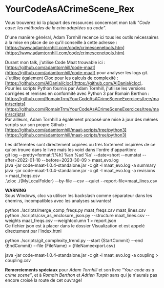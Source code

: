 # YourCodeAsACrimeScene_Rex

Vous trouverez ici la plupart des ressources concernant mon talk *"Code case: les méthodes de la crim adaptées au code".*

D'une manière général, Adam Tornhill recence ici tous les outils nécessaires à la mise en place de ce qu'il conseille à cette adresse : [https://www.adamtornhill.com/code/crimescenetools.htm](https://www.adamtornhill.com/code/crimescenetools.htm)

Durant mon talk, j'utilise Code Maat trouvable ici :  \
[https://github.com/adamtornhill/code-maat](https://github.com/adamtornhill/code-maat) pour analyser les logs git. \
J'utilise également Cloc pour les calculs de complexité : \
[https://github.com/AlDanial/cloc](https://github.com/AlDanial/cloc). \
Pour les scripts Python fournis par Adam Tornhill, j'utilise les versions corrigées et remises en conformité avec Python 3 par Romain Berthon :  \
[https://github.com/RomainTrm/YourCodeAsACrimeSceneExercices/tree/main/scripts](https://github.com/RomainTrm/YourCodeAsACrimeSceneExercices/tree/main/scripts) \
Par ailleurs, Adam Tornhill a également proposé une mise à jour des mêmes scripts sur son propre Github : \
[https://github.com/adamtornhill/maat-scripts/tree/python3](https://github.com/adamtornhill/maat-scripts/tree/python3)

Les différentes sont directement copiées ou très fortement inspirées de ce qu'on trouve dans le livre mais les voici dans l'ordre d'apparition: \
git log --pretty=format:'[%h] %an %ad %s' --date=short --numstat --after=2022-01-10 --before=2023-30-09 > maat_evo.log \
java -jar code-maat-1.0.4-standalone.jar -c git -l maat_evo.log -a summary \
java -jar code-maat-1.0.4-standalone.jar -c git -l maat_evo.log -a revisions > maat_freqs.csv \
.\cloc ./{MyLocalFolder} --by-file --csv --quiet --report-file=maat_lines.csv

**WARNING** \
Sous Windows, cloc va utiliser les backslash comme séparateur dans les chemins, incompatibles avec les analyses suivantes!

python ./scripts/merge_comp_freqs.py maat_freqs.csv maat_lines.csv \
python ./scripts/csv_as_enclosure_json.py --structure maat_lines.csv --weights maat_freqs.csv --weightcolumn 1 > report.json \
Ce fichier json est à placer dans le dossier Visualization et est appelé directement par l'index.html

python ./scripts/git_complexity_trend.py --start {StartCommit} --end {EndCommit} --file {FileName} > {fileNameexport.csv}

java -jar code-maat-1.0.4-standalone.jar -c git -l maat_evo.log -a coupling > coupling.csv


**Remerciements spéciaux** pour *Adam Tornhill* et son livre *"Your code as a crime scene"*, et à *Romain Berthon* et *Adrien Turpin* sans qui je n'aurais pas encore croisé la route de cet ouvrage!
